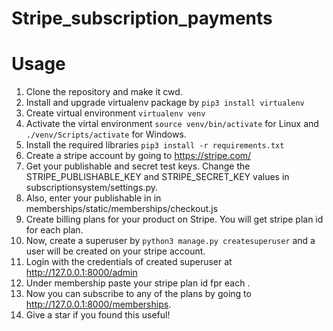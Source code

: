 # Stripe_subscription_payments

# Usage

1. Clone the repository and make it cwd.
2. Install and upgrade virtualenv package by ```pip3 install virtualenv```
3. Create virtual environment ```virtualenv venv```
4. Activate the virtal environment ```source venv/bin/activate``` for Linux and ```./venv/Scripts/activate``` for Windows.
5. Install the required libraries ```pip3 install -r requirements.txt```
6. Create a stripe account by going to https://stripe.com/
7. Get your publishable and secret test keys. Change the STRIPE_PUBLISHABLE_KEY and STRIPE_SECRET_KEY values in subscriptionsystem/settings.py.
8. Also, enter your publishable in in memberships/static/memberships/checkout.js
9. Create billing plans for your product on Stripe. You will get stripe plan id for each plan.
10. Now, create a superuser by ```python3 manage.py createsuperuser``` and a user will be created on your stripe account.
11. Login with the credentials of created superuser at http://127.0.0.1:8000/admin
12. Under membership paste your stripe plan id fpr each .
13. Now you can subscribe to any of the plans by going to http://127.0.0.1:8000/memberships.
14. Give a star if you found this useful!
